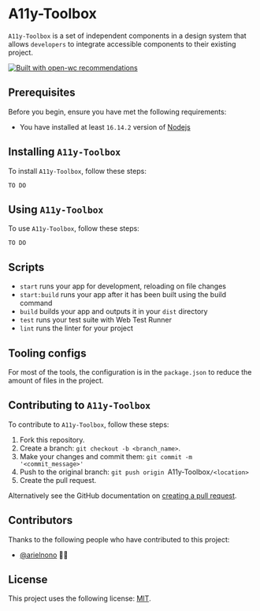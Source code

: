 # A11y-Toolbox

`A11y-Toolbox` is a set of independent components in a design system that allows `developers` to integrate accessible components to their existing project.

[![Built with open-wc recommendations](https://img.shields.io/badge/built%20with-open--wc-blue.svg)](https://github.com/open-wc)

## Prerequisites

Before you begin, ensure you have met the following requirements:
<!--- These are just example requirements. Add, duplicate or remove as required --->
* You have installed at least `16.14.2` version of [Nodejs](https://nodejs.org/en/)

## Installing `A11y-Toolbox`

To install `A11y-Toolbox`, follow these steps:

```
TO DO
```
## Using `A11y-Toolbox`

To use `A11y-Toolbox`, follow these steps:

```
TO DO
```

## Scripts

- `start` runs your app for development, reloading on file changes
- `start:build` runs your app after it has been built using the build command
- `build` builds your app and outputs it in your `dist` directory
- `test` runs your test suite with Web Test Runner
- `lint` runs the linter for your project

## Tooling configs

For most of the tools, the configuration is in the `package.json` to reduce the amount of files in the project.

## Contributing to `A11y-Toolbox`
<!--- If your README is long or you have some specific process or steps you want contributors to follow, consider creating a separate CONTRIBUTING.md file--->
To contribute to `A11y-Toolbox`, follow these steps:

1. Fork this repository.
2. Create a branch: `git checkout -b <branch_name>`.
3. Make your changes and commit them: `git commit -m '<commit_message>'`
4. Push to the original branch: `git push origin `A11y-Toolbox`/<location>`
5. Create the pull request.

Alternatively see the GitHub documentation on [creating a pull request](https://help.github.com/en/github/collaborating-with-issues-and-pull-requests/creating-a-pull-request).

## Contributors

Thanks to the following people who have contributed to this project:

* [@arielnono](https://github.com/arielnono) 👨‍💻

## License

This project uses the following license: [MIT](https://github.com/arielnono/A11y-Toolbox/blob/main/LICENSE).